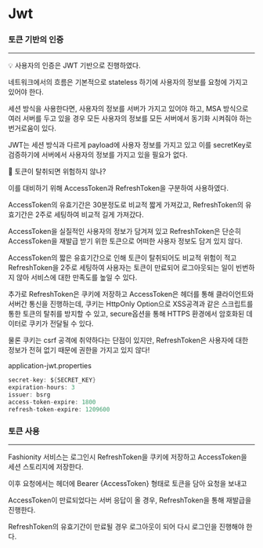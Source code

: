 # Jwt

### 토큰 기반의 인증

---

💡 사용자의 인증은 JWT 기반으로 진행하였다.

네트워크에서의 흐름은 기본적으로 stateless 하기에 사용자의 정보를 요청에 가지고 있어야 한다.

세션 방식을 사용한다면, 사용자의 정보를 서버가 가지고 있어야 하고, MSA 방식으로 여러 서버를 두고 있을 경우 모든 사용자의 정보를 모든 서버에서 동기화 시켜줘야 하는 번거로움이 있다.

JWT는 세션 방식과 다르게 payload에 사용자 정보를 가지고 있고 이를 secretKey로 검증하기에 서버에서 사용자의 정보를 가지고 있을 필요가 없다.

🤔 토큰이 탈취되면 위험하지 않나?

이를 대비하기 위해 AccessToken과 RefreshToken을 구분하여 사용하였다.

AccessToken의 유효기간은 30분정도로 비교적 짧게 가져갔고, RefreshToken의 유효기간은 2주로 세팅하여 비교적 길게 가져갔다.

AccessToken을 실질적인 사용자의 정보가 담겨져 있고 RefreshToken은 단순히 AccessToken을 재발급 받기 위한 토큰으로 어떠한 사용자 정보도 담겨 있지 않다.

AccessToken의 짧은 유효기간으로 인해 토큰이 탈취되어도 비교적 위험이 적고 RefreshToken을 2주로 세팅하여 사용자는 토큰이 만료되어 로그아웃되는 일이 빈번하지 않아 서비스에 대한 만족도를 높일 수 있다.

추가로 RefreshToken은 쿠키에 저장하고 AccessToken은 헤더를 통해 클라이언트와 서버간 통신을 진행하는데, 쿠키는 HttpOnly Option으로 XSS공격과 같은 스크립트를 통한 토큰의 탈취를 방지할 수 있고, secure옵션을 통해 HTTPS 환경에서 암호화된 데이터로 쿠키가 전달될 수 있다.

물론 쿠키는 csrf 공격에 취약하다는 단점이 있지만, RefreshToken은 사용자에 대한 정보가 전혀 없기 때문에 권한을 가지고 있지 않다!

application-jwt.properties

```java
secret-key: ${SECRET_KEY}
expiration-hours: 3
issuer: bsrg
access-token-expire: 1800
refresh-token-expire: 1209600
```

### 토큰 사용

---

Fashionity 서비스는 로그인시 RefreshToken을 쿠키에 저장하고 AccessToken을 세션 스토리지에 저장한다.

이후 요청에서는 헤더에 Bearer {AccessToken} 형태로 토큰을 담아 요청을 보내고

AccessToken이 만료되었다는 서버 응답이 올 경우, RefreshToken을 통해 재발급을 진행한다.

RefreshToken의 유효기간이 만료될 경우 로그아웃이 되어 다시 로그인을 진행해야 한다.
